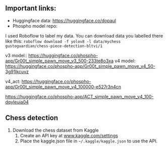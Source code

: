 ## Important links:

- Huggingface data: https://huggingface.co/dopaul
- Phospho model repo: 


I used Roboflow to label my data. You can download data you labelled there like this:
`roboflow download -f yolov8 -l data/mychess gustoguardian/chess-piece-detection-bltvi/1`



v3 model::  https://huggingface.co/phospho-app/Gr00t_simple_pawn_move_v3_500-233te8o3xa
v4 model: https://huggingface.co/phospho-app/Gr00t_simple_pawn_move_v4_50-3g91lkcuvz

v4_act: https://huggingface.co/phospho-app/Gr00t_simple_pawn_move_v4_100000-e527r3n4cn

https://huggingface.co/phospho-app/ACT_simple_pawn_move_v4_100-dqyleuia04



## Chess detection

1. Download the chess dataset from Kaggle
   1. Create an API key at www.kaggle.com/settings
   2. Place the kaggle.json file in `~/.kaggle/kaggle.json` to use the API.